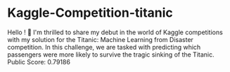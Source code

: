 # Kaggle-Competition-titanic
Hello ! 👋 I'm thrilled to share my debut in the world of Kaggle competitions with my solution for the Titanic: Machine Learning from Disaster competition. In this challenge, we are tasked with predicting which passengers were more likely to survive the tragic sinking of the Titanic.  Public Score: 0.79186
